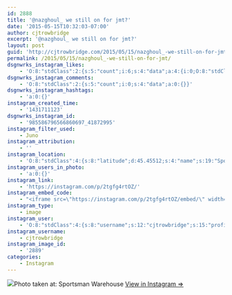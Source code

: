 ```yaml
---
id: 2888
title: '@nazghoul_ we still on for jmt?'
date: '2015-05-15T10:32:03-07:00'
author: cjtrowbridge
excerpt: '@nazghoul_ we still on for jmt?'
layout: post
guid: 'http://cjtrowbridge.com/2015/05/15/nazghoul_-we-still-on-for-jmt/'
permalink: /2015/05/15/nazghoul_-we-still-on-for-jmt/
dsgnwrks_instagram_likes:
    - 'O:8:"stdClass":2:{s:5:"count";i:6;s:4:"data";a:4:{i:0;O:8:"stdClass":4:{s:8:"username";s:15:"charlesmeglasso";s:15:"profile_picture";s:107:"https://igcdn-photos-a-a.akamaihd.net/hphotos-ak-xfa1/t51.2885-19/11235857_834025530025048_1745091223_a.jpg";s:2:"id";s:8:"16580528";s:9:"full_name";s:17:"Charles meglasson";}i:1;O:8:"stdClass":4:{s:8:"username";s:11:"pilotsidiot";s:15:"profile_picture";s:106:"https://igcdn-photos-b-a.akamaihd.net/hphotos-ak-xfp1/t51.2885-19/10903513_345578715645385_204293058_a.jpg";s:2:"id";s:6:"579157";s:9:"full_name";s:0:"";}i:2;O:8:"stdClass":4:{s:8:"username";s:13:"thomas_kieran";s:15:"profile_picture";s:108:"https://igcdn-photos-c-a.akamaihd.net/hphotos-ak-xat1/t51.2885-19/11116798_1121822704501906_1806095491_a.jpg";s:2:"id";s:9:"145439406";s:9:"full_name";s:12:"Kieran Jones";}i:3;O:8:"stdClass":4:{s:8:"username";s:5:"jepoy";s:15:"profile_picture";s:82:"https://instagramimages-a.akamaihd.net/profiles/profile_597959_75sq_1377351457.jpg";s:2:"id";s:6:"597959";s:9:"full_name";s:12:"Jeff Hammond";}}}'
dsgnwrks_instagram_comments:
    - 'O:8:"stdClass":2:{s:5:"count";i:0;s:4:"data";a:0:{}}'
dsgnwrks_instagram_hashtags:
    - 'a:0:{}'
instagram_created_time:
    - '1431711123'
dsgnwrks_instagram_id:
    - '985586796566860697_41872995'
instagram_filter_used:
    - Juno
instagram_attribution:
    - ''
instagram_location:
    - 'O:8:"stdClass":4:{s:8:"latitude";d:45.45512;s:4:"name";s:19:"Sportsman Warehouse";s:9:"longitude";d:-122.579357;s:2:"id";i:298742283;}'
instagram_users_in_photo:
    - 'a:0:{}'
instagram_link:
    - 'https://instagram.com/p/2tgfg4rtOZ/'
instagram_embed_code:
    - "<iframe src=\"https://instagram.com/p/2tgfg4rtOZ/embed/\" width=\"612\" height=\"710\" frameborder=\"0\" scrolling=\"no\" allowtransparency=\"true\"></iframe>\n"
instagram_type:
    - image
instagram_user:
    - 'O:8:"stdClass":4:{s:8:"username";s:12:"cjtrowbridge";s:15:"profile_picture";s:107:"https://igcdn-photos-g-a.akamaihd.net/hphotos-ak-xap1/t51.2885-19/11205819_940973412608942_1083705953_a.jpg";s:2:"id";s:8:"41872995";s:9:"full_name";s:13:"CJ Trowbridge";}'
instagram_username:
    - cjtrowbridge
instagram_image_id:
    - '2889'
categories:
    - Instagram
---
```


[![](http://blog.cjtrowbridge.com/wp-content/uploads/2015/05/11246742_417225018457641_337603773_n.jpg)](https://instagram.com/p/2tgfg4rtOZ/)Photo taken at: Sportsman Warehouse [View in Instagram ⇒](https://instagram.com/p/2tgfg4rtOZ/)